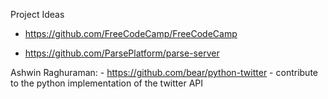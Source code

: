 Project Ideas

- https://github.com/FreeCodeCamp/FreeCodeCamp

- https://github.com/ParsePlatform/parse-server

Ashwin Raghuraman:
	- https://github.com/bear/python-twitter 
	- contribute to the python implementation of the twitter API
